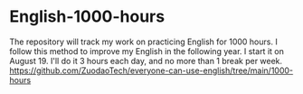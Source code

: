 # English-1000-hours
The repository will track my work on practicing English for 1000 hours.
I follow this method to improve my English in the following year. I start it on August 19. I'll do it 3 hours each day, and no more than 1 break per week.
https://github.com/ZuodaoTech/everyone-can-use-english/tree/main/1000-hours
